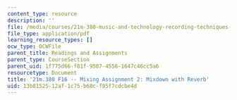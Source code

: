 ```yaml
---
content_type: resource
description: ''
file: /media/courses/21m-380-music-and-technology-recording-techniques-and-audio-production-fall-2016/13b8152512af1c75b68cf95f7cdcbe4d_MIT21M_380F16_assn_mx2.pdf
file_type: application/pdf
learning_resource_types: []
ocw_type: OCWFile
parent_title: Readings and Assignments
parent_type: CourseSection
parent_uid: 1f775d66-f81f-9507-4556-1647c46cc5a6
resourcetype: Document
title: '21m.380 F16 -- Mixing Assignment 2: Mixdown with Reverb'
uid: 13b81525-12af-1c75-b68c-f95f7cdcbe4d
---
```

